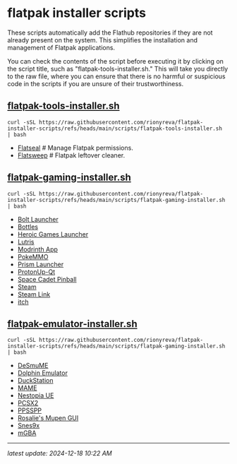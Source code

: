 # flatpak installer scripts

These scripts automatically add the Flathub repositories if they are not already present on the system. This simplifies the installation and management of Flatpak applications.

You can check the contents of the script before executing it by clicking on the script title, such as "flatpak-tools-installer.sh." This will take you directly to the raw file, where you can ensure that there is no harmful or suspicious code in the scripts if you are unsure of their trustworthiness.


## [flatpak-tools-installer.sh](https://raw.githubusercontent.com/rionyreva/flatpak-installer-scripts/refs/heads/main/scripts/flatpak-tools-installer.sh)

```
curl -sSL https://raw.githubusercontent.com/rionyreva/flatpak-installer-scripts/refs/heads/main/scripts/flatpak-tools-installer.sh  | bash
```

- [Flatseal](https://flathub.org/apps/com.github.tchx84.Flatseal) # Manage Flatpak permissions.
- [Flatsweep](https://flathub.org/apps/io.github.giantpinkrobots.flatsweep) # Flatpak leftover cleaner.


## [flatpak-gaming-installer.sh](https://raw.githubusercontent.com/rionyreva/flatpak-installer-scripts/refs/heads/main/scripts/flatpak-gaming-installer.sh)

```
curl -sSL https://raw.githubusercontent.com/rionyreva/flatpak-installer-scripts/refs/heads/main/scripts/flatpak-gaming-installer.sh  | bash
```

- [Bolt Launcher](https://flathub.org/apps/com.adamcake.Bolt)
- [Bottles](https://flathub.org/apps/com.usebottles.bottles)
- [Heroic Games Launcher](https://flathub.org/apps/com.heroicgameslauncher.hgl)
- [Lutris](https://flathub.org/apps/net.lutris.Lutris)
- [Modrinth App](https://flathub.org/apps/com.modrinth.ModrinthApp)
- [PokeMMO](https://flathub.org/apps/com.pokemmo.PokeMMO)
- [Prism Launcher](https://flathub.org/apps/org.prismlauncher.PrismLauncher)
- [ProtonUp-Qt](https://flathub.org/apps/net.davidotek.pupgui2)
- [Space Cadet Pinball](https://flathub.org/apps/com.github.k4zmu2a.spacecadetpinball)
- [Steam](https://flathub.org/apps/com.valvesoftware.Steam)
- [Steam Link](https://flathub.org/apps/com.valvesoftware.SteamLink)
- [itch](https://flathub.org/apps/io.itch.itch)


## [flatpak-emulator-installer.sh](https://raw.githubusercontent.com/rionyreva/flatpak-installer-scripts/refs/heads/main/scripts/flatpak-emulator-installer.sh)

```
curl -sSL https://raw.githubusercontent.com/rionyreva/flatpak-installer-scripts/refs/heads/main/scripts/flatpak-gaming-installer.sh  | bash
```

- [DeSmuME](https://flathub.org/apps/org.desmume.DeSmuME)
- [Dolphin Emulator](https://flathub.org/apps/org.DolphinEmu.dolphin-emu)
- [DuckStation](https://flathub.org/apps/org.duckstation.DuckStation)
- [MAME](https://flathub.org/apps/org.mamedev.MAME)
- [Nestopia UE](https://flathub.org/apps/ca._0ldsk00l.Nestopia)
- [PCSX2](https://flathub.org/apps/net.pcsx2.PCSX2)
- [PPSSPP](https://flathub.org/apps/org.ppsspp.PPSSPP)
- [Rosalie's Mupen GUI](https://flathub.org/apps/com.github.Rosalie241.RMG)
- [Snes9x](https://flathub.org/apps/com.snes9x.Snes9x)
- [mGBA](https://flathub.org/apps/io.mgba.mGBA)

---

_latest update: 2024-12-18 10:22 AM_
